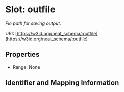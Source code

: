 # Slot: outfile
_Fie path for saving output._


URI: [https://w3id.org/neat_schema/:outfile](https://w3id.org/neat_schema/:outfile)



<!-- no inheritance hierarchy -->


## Properties

 * Range: None



## Identifier and Mapping Information





